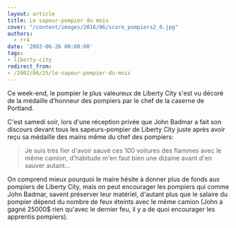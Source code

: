 ```yaml
---
layout: article
title: Le sapeur-pompier du mois
cover: "/content/images/2016/06/score_pompiers2_0.jpg"
authors:
  - rr4
date: '2002-06-26 00:00:00'
tags:
- liberty-city
redirect_from:
- /2002/06/25/le-sapeur-pompier-du-mois
---
```


Ce week-end, le pompier le plus valeureux de Liberty City s'est vu décoré de la médaille d'honneur des pompiers par le chef de la caserne de Portland.

C'est samedi soir, lors d'une réception privée que John Badmar a fait son discours devant tous les sapeurs-pompier de Liberty City juste après avoir reçu sa médaille des mains même du chef des pompiers:

> Je suis très fier d'avoir sauvé ces 100 voitures des flammes avec le même camion, d'habitude m'en faut bien une dizaine avant d'en sauver autant...

On comprend mieux pourquoi le maire hésite à donner plus de fonds aux pompiers de Liberty City, mais on peut encourager les pompiers qui comme John Badmar, savent préserver leur matériel, d'autant plus que le salaire du pompier dépend du nombre de feux éteints avec le même camion (John a gagné 25000$ rien qu'avec le dernier feu, il y a de quoi encourager les apprentis pompiers).